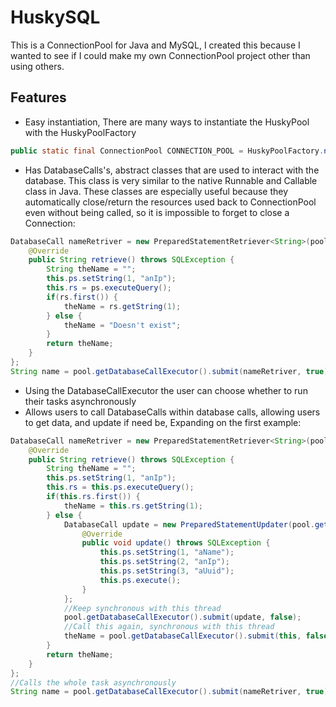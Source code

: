 HuskySQL
========

This is a ConnectionPool for Java and MySQL, I created this because I wanted to see if I could make my own ConnectionPool project other than using others.

Features
--------

* Easy instantiation, There are many ways to instantiate the HuskyPool with the HuskyPoolFactory
```java
public static final ConnectionPool CONNECTION_POOL = HuskyPoolFactory.newPool(10, new HuskyProperties("un", "pw", "db", "ip"), yourExecutorService);
```
* Has DatabaseCalls's, abstract classes that are used to interact with the database. This class is very similar to the native Runnable and Callable class in Java. These classes are especially useful because they automatically close/return the resources used back to ConnectionPool even without being called, so it is impossible to forget to close a Connection:
```java
DatabaseCall nameRetriver = new PreparedStatementRetriever<String>(pool.getConnection(), "SELECT vc_name FROM t_player WHERE vc_ip = ? LIMIT 1") {
    @Override
    public String retrieve() throws SQLException {
        String theName = "";
        this.ps.setString(1, "anIp");
        this.rs = ps.executeQuery();
        if(rs.first()) {
            theName = rs.getString(1);
        } else {
            theName = "Doesn't exist";
        }
        return theName;
    }
};
String name = pool.getDatabaseCallExecutor().submit(nameRetriver, true);
```
* Using the DatabaseCallExecutor the user can choose whether to run their tasks asynchronously
* Allows users to call DatabaseCalls within database calls, allowing users to get data, and update if need be, Expanding on the first example:
```java
DatabaseCall nameRetriver = new PreparedStatementRetriever<String>(pool.getConnection(), "SELECT vc_name FROM t_player WHERE vc_ip = ? LIMIT 1") {
    @Override
    public String retrieve() throws SQLException {
        String theName = "";
        this.ps.setString(1, "anIp");
        this.rs = this.ps.executeQuery();
        if(this.rs.first()) {
            theName = this.rs.getString(1);
        } else {
            DatabaseCall update = new PreparedStatementUpdater(pool.getConnection(), "INSERT INTO t_player(`vc_name`, `vc_ip`, `vc_uuid`) VALUES (?,?,?);") {
                @Override
                public void update() throws SQLException {
                    this.ps.setString(1, "aName");
                    this.ps.setString(2, "anIp");
                    this.ps.setString(3, "aUuid");
                    this.ps.execute();
                }
            };
            //Keep synchronous with this thread
            pool.getDatabaseCallExecutor().submit(update, false);
            //Call this again, synchronous with this thread
            theName = pool.getDatabaseCallExecutor().submit(this, false);
        }
        return theName;
    }
};
//Calls the whole task asynchronously
String name = pool.getDatabaseCallExecutor().submit(nameRetriver, true);
```
